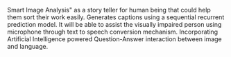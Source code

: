 Smart Image Analysis" as a story teller for human being that could help them sort their work easily.
Generates captions using a sequential recurrent prediction model. It will be able to assist the visually impaired person using microphone through text to speech conversion mechanism.
Incorporating Artificial Intelligence powered Question-Answer interaction between image and language.
